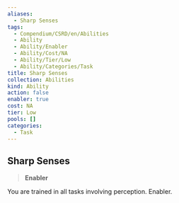 ```yaml
---
aliases:
  - Sharp Senses
tags:
  - Compendium/CSRD/en/Abilities
  - Ability
  - Ability/Enabler
  - Ability/Cost/NA
  - Ability/Tier/Low
  - Ability/Categories/Task
title: Sharp Senses
collection: Abilities
kind: Ability
action: false
enabler: true
cost: NA
tier: Low
pools: []
categories:
  - Task
---
```

## Sharp Senses    
>**Enabler**  
    
You are trained in all tasks involving perception. Enabler.